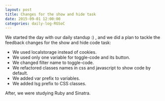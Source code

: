 ```yaml
---
layout: post
title: Changes for the show and hide task
date: 2015-09-01 12:00:00
categories: daily-log-RGSoC
---
```


We started the day with our daily standup :) , and we did a plan to tackle the feedback changes for the show and hide code task:

- We used localstorage instead of cookies.  
- We used only one variable for toggle-code and its button.  
- We changed filter name to toggle-code.  
- We refactored classes names in css and javascript to show code by default.  
- We added var prefix to variables.  
- We added lsg prefix to CSS classes.  

After, we were studying Ruby and Sinatra.
